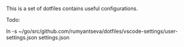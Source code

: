 This is a set of dotfiles contains useful configurations.



Todo:

ln -s ~/go/src/github.com/rumyantseva/dotfiles/vscode-settings/user-settings.json settings.json